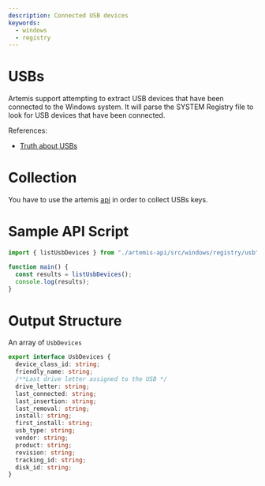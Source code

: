 ```yaml
---
description: Connected USB devices
keywords:
  - windows
  - registry
---
```


# USBs

Artemis support attempting to extract USB devices that have been connected to
the Windows system. It will parse the SYSTEM Registry file to look for USB
devices that have been connected.

References:

- [Truth about USBs](https://www.sans.org/blog/the-truth-about-usb-device-serial-numbers/)

# Collection

You have to use the artemis [api](../../API/overview.md) in order to collect
USBs keys.

# Sample API Script

```typescript
import { listUsbDevices } from "./artemis-api/src/windows/registry/usb";

function main() {
  const results = listUsbDevices();
  console.log(results);
}
```

# Output Structure

An array of `UsbDevices`

```typescript
export interface UsbDevices {
  device_class_id: string;
  friendly_name: string;
  /**Last drive letter assigned to the USB */
  drive_letter: string;
  last_connected: string;
  last_insertion: string;
  last_removal: string;
  install: string;
  first_install: string;
  usb_type: string;
  vendor: string;
  product: string;
  revision: string;
  tracking_id: string;
  disk_id: string;
}
```
